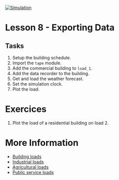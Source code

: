 [![Simulation](../../actions/workflows/main.yml/badge.svg)](../../actions/workflows/main.yml)

# Lesson 8 - Exporting Data


## Tasks

1. Setup the building schedule.
2. Import the `tape` module.
3. Add the commercial building to `load_1`.
4. Add the data recorder to the building.
5. Get and load the weather forecast.
6. Set the simulation clock.
7. Plot the load.

# Exercices

1. Plot the load of a residential building on load 2.

# More Information

* [Building loads](https://docs.gridlabd.us/index.html?owner=arras-energy&project=gridlabd&branch=master&folder=/Module/Powerflow&doc=/Module/Powerflow/Building.md)
* [Industrial loads](https://docs.gridlabd.us/index.html?owner=arras-energy&project=gridlabd&branch=master&folder=/Module/Powerflow&doc=/Module/Powerflow/Industrial.md)
* [Agricultural loads](https://docs.gridlabd.us/index.html?owner=arras-energy&project=gridlabd&branch=master&folder=/Module/Powerflow&doc=/Module/Powerflow/Agricultural.md)
* [Public service loads](https://docs.gridlabd.us/index.html?owner=arras-energy&project=gridlabd&branch=master&folder=/Module/Powerflow&doc=/Module/Powerflow/Public_service.md)
